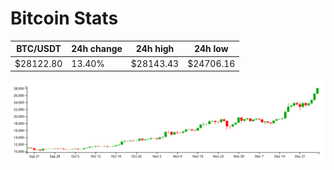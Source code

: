 # Bitcoin Stats

BTC/USDT|24h change|24h high|24h low|
|---|---|---|---|
|$28122.80|13.40%|$28143.43|$24706.16|

<img src="./chart.svg">
